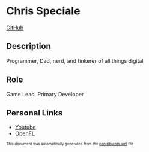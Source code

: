 # Chris Speciale
[GitHub](https://github.com/Dimensionscape)
## Description
Programmer, Dad, nerd, and tinkerer of all things digital

## Role
Game Lead, Primary Developer


## Personal Links
- [Youtube](https://www.youtube.com/@dimensionscape)
- [OpenFL](https://www.openfl.org/)


<sup><sub>This document was automatically generated from the [contributors.xml](https://github.com/haxecollab/ludum-dare-56/blob/main/contributors.xml) file</sub></sup>